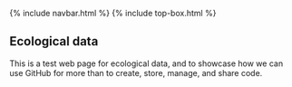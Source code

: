 {% include navbar.html %}  {% include top-box.html %}

## Ecological data

This is a test web page for ecological data, and to showcase how we can use GitHub for more than to create, store, manage, and share code. 


